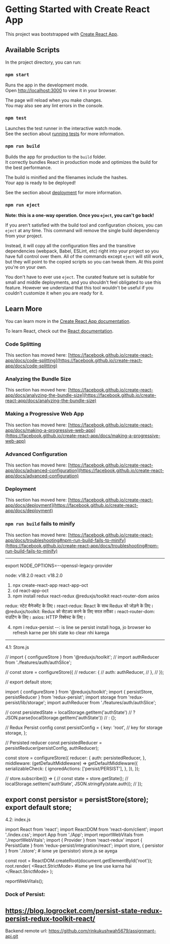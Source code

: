# Getting Started with Create React App

This project was bootstrapped with [Create React App](https://github.com/facebook/create-react-app).

## Available Scripts

In the project directory, you can run:

### `npm start`

Runs the app in the development mode.\
Open [http://localhost:3000](http://localhost:3000) to view it in your browser.

The page will reload when you make changes.\
You may also see any lint errors in the console.

### `npm test`

Launches the test runner in the interactive watch mode.\
See the section about [running tests](https://facebook.github.io/create-react-app/docs/running-tests) for more information.

### `npm run build`

Builds the app for production to the `build` folder.\
It correctly bundles React in production mode and optimizes the build for the best performance.

The build is minified and the filenames include the hashes.\
Your app is ready to be deployed!

See the section about [deployment](https://facebook.github.io/create-react-app/docs/deployment) for more information.

### `npm run eject`

**Note: this is a one-way operation. Once you `eject`, you can't go back!**

If you aren't satisfied with the build tool and configuration choices, you can `eject` at any time. This command will remove the single build dependency from your project.

Instead, it will copy all the configuration files and the transitive dependencies (webpack, Babel, ESLint, etc) right into your project so you have full control over them. All of the commands except `eject` will still work, but they will point to the copied scripts so you can tweak them. At this point you're on your own.

You don't have to ever use `eject`. The curated feature set is suitable for small and middle deployments, and you shouldn't feel obligated to use this feature. However we understand that this tool wouldn't be useful if you couldn't customize it when you are ready for it.

## Learn More

You can learn more in the [Create React App documentation](https://facebook.github.io/create-react-app/docs/getting-started).

To learn React, check out the [React documentation](https://reactjs.org/).

### Code Splitting

This section has moved here: [https://facebook.github.io/create-react-app/docs/code-splitting](https://facebook.github.io/create-react-app/docs/code-splitting)

### Analyzing the Bundle Size

This section has moved here: [https://facebook.github.io/create-react-app/docs/analyzing-the-bundle-size](https://facebook.github.io/create-react-app/docs/analyzing-the-bundle-size)

### Making a Progressive Web App

This section has moved here: [https://facebook.github.io/create-react-app/docs/making-a-progressive-web-app](https://facebook.github.io/create-react-app/docs/making-a-progressive-web-app)

### Advanced Configuration

This section has moved here: [https://facebook.github.io/create-react-app/docs/advanced-configuration](https://facebook.github.io/create-react-app/docs/advanced-configuration)

### Deployment

This section has moved here: [https://facebook.github.io/create-react-app/docs/deployment](https://facebook.github.io/create-react-app/docs/deployment)

### `npm run build` fails to minify

This section has moved here: [https://facebook.github.io/create-react-app/docs/troubleshooting#npm-run-build-fails-to-minify](https://facebook.github.io/create-react-app/docs/troubleshooting#npm-run-build-fails-to-minify)



--------------------------------
export NODE_OPTIONS=--openssl-legacy-provider

node: v18.2.0
react: v18.2.0

1. npx create-react-app react-app-oct
2. cd react-app-oct
3. npm install redux react-redux @reduxjs/toolkit react-router-dom axios

redux: स्टेट मैनेजमेंट के लिए।
react-redux: React के साथ Redux को जोड़ने के लिए।
@reduxjs/toolkit: Redux को सेटअप करने के लिए सरल तरीका।
react-router-dom: राउटिंग के लिए।
axios: HTTP रिक्वेस्ट के लिए।

4. npm i redux-persist  --: is line se persist install hoga, jo browser ko refresh karne per bhi state ko clear nhi karega
------------
4.1: Store.js

// import { configureStore } from '@reduxjs/toolkit';
// import authReducer from './features/auth/authSlice';

// const store = configureStore({
//   reducer: {
//     auth: authReducer,
//   },
// });

// export default store;


import { configureStore } from '@reduxjs/toolkit';
import { persistStore, persistReducer } from 'redux-persist';
import storage from 'redux-persist/lib/storage';
import authReducer from './features/auth/authSlice';

// const persistedState = localStorage.getItem('authState') 
//   ? JSON.parse(localStorage.getItem('authState')) 
//   : {};

// Redux Persist config
const persistConfig = {
  key: 'root', // key for storage
  storage,
};

// Persisted reducer
const persistedReducer = persistReducer(persistConfig, authReducer);

const store = configureStore({
  reducer: {
    auth: persistedReducer,
  },
  middleware: (getDefaultMiddleware) =>
    getDefaultMiddleware({
      serializableCheck: {
        ignoredActions: ['persist/PERSIST'],
      },
    }),
});

// store.subscribe(() => {
//   const state = store.getState();
//   localStorage.setItem('authState', JSON.stringify(state.auth));
// });

export const persistor = persistStore(store);
export default store;
--------------------------------
4.2: index.js

import React from 'react';
import ReactDOM from 'react-dom/client';
import './index.css';
import App from './App';
import reportWebVitals from './reportWebVitals';
import { Provider } from 'react-redux'
import { PersistGate } from 'redux-persist/integration/react';
import store, { persistor } from './store';  # isme ye (persistor) store.js se ayega

const root = ReactDOM.createRoot(document.getElementById('root'));
root.render(
  <React.StrictMode>
    <Provider store={store}>
      <PersistGate loading={null} persistor={persistor}> #isme ye line use karna hai
        <App />
      </PersistGate>
    </Provider>
  </React.StrictMode>
);

reportWebVitals();

###  Dock of Persist:

https://blog.logrocket.com/persist-state-redux-persist-redux-toolkit-react/
--------------------------------------------------
Backend remote url: https://github.com/rinkukushwah5679/assignmant-api.git
